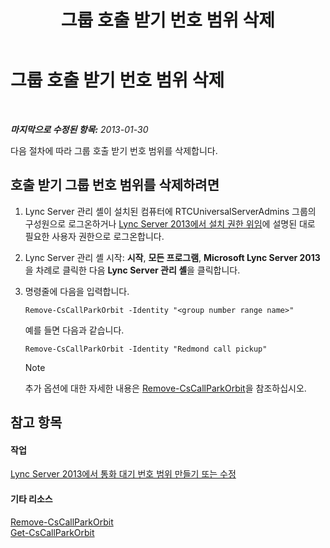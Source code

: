 ﻿---
title: 그룹 호출 받기 번호 범위 삭제
TOCTitle: 그룹 호출 받기 번호 범위 삭제
ms:assetid: 521891f3-7a5d-45de-92dc-d57025453159
ms:mtpsurl: https://technet.microsoft.com/ko-kr/library/JJ945629(v=OCS.15)
ms:contentKeyID: 52056858
ms.date: 08/10/2015
mtps_version: v=OCS.15
ms.translationtype: HT
---

# 그룹 호출 받기 번호 범위 삭제

 

_**마지막으로 수정된 항목:** 2013-01-30_

다음 절차에 따라 그룹 호출 받기 번호 범위를 삭제합니다.

## 호출 받기 그룹 번호 범위를 삭제하려면

1.  Lync Server 관리 셸이 설치된 컴퓨터에 RTCUniversalServerAdmins 그룹의 구성원으로 로그온하거나 [Lync Server 2013에서 설치 권한 위임](lync-server-2013-delegate-setup-permissions.md)에 설명된 대로 필요한 사용자 권한으로 로그온합니다.

2.  Lync Server 관리 셸 시작: **시작**, **모든 프로그램**, **Microsoft Lync Server 2013**을 차례로 클릭한 다음 **Lync Server 관리 셸**을 클릭합니다.

3.  명령줄에 다음을 입력합니다.
    
        Remove-CsCallParkOrbit -Identity "<group number range name>" 
    
    예를 들면 다음과 같습니다.
    
        Remove-CsCallParkOrbit -Identity "Redmond call pickup"
    

    > [!NOTE]
    > 추가 옵션에 대한 자세한 내용은 <A href="remove-cscallparkorbit.md">Remove-CsCallParkOrbit</A>을 참조하십시오.



## 참고 항목

#### 작업

[Lync Server 2013에서 통화 대기 번호 범위 만들기 또는 수정](lync-server-2013-create-or-modify-a-call-park-orbit-range.md)  

#### 기타 리소스

[Remove-CsCallParkOrbit](remove-cscallparkorbit.md)  
[Get-CsCallParkOrbit](get-cscallparkorbit.md)


